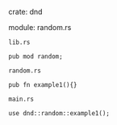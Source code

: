 crate: dnd

module: random.rs

`lib.rs`
```
pub mod random;
```

`random.rs`
```
pub fn example1(){}
```

`main.rs`
``` 
use dnd::random::example1();
```